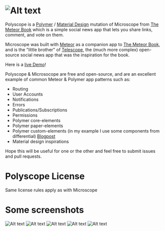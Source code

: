 # ![Alt text](https://github.com/meteorpoly/polyscope/blob/master/public/images/polyfire-logo.png "Polyfire")
Polyscope is a [Polymer](https://www.polymer-project.org/) / [Material Design](http://www.google.com/design/spec/material-design/introduction.html) mutation of Microscope from [The Meteor Book](http://themeteorbook.com) which is a simple social news app that lets you share links, comment, and vote on them.

Microscope was built with [Meteor](http://meteor.com) as a companion app to [The Meteor Book](http://themeteorbook.com), and is the "little brother" of [Telescope](http://telesc.pe), the (much more complex) open-source social news app that was the inspiration for the book.

Here is a [live Demo](http://polyscope.meteor.com)!

Polyscope & Microsocope are free and open-source, and are an excellent example of common Meteor & Polymer app patterns such as:

- Routing
- User Accounts
- Notifications
- Errors
- Publications/Subscriptions
- Permissions
- Polymer core-elements
- Polymer paper-elements
- Polymer custom-elements (in my example I use some components from differential) [Blogpost](http://differential.com/blog/meteor-polymer)
- Material design inspirations

Hope this will be useful for one or the other and feel free to submit issues and pull requests.

# Polyscope License
Same license rules apply as with Microscope

# Some screenshots
![Alt text](https://github.com/meteorpoly/polyscope/blob/master/public/images/Main%20screen.png "Polyfire")
![Alt text](https://github.com/meteorpoly/polyscope/blob/master/public/images/Details%20screen.png "Polyfire")
![Alt text](https://github.com/meteorpoly/polyscope/blob/master/public/images/Add%20comment%20screen.png "Polyfire")
![Alt text](https://github.com/meteorpoly/polyscope/blob/master/public/images/Creation%20screen.png "Polyfire")
![Alt text](https://github.com/meteorpoly/polyscope/blob/master/public/images/Notification%20screen.png "Polyfire")
